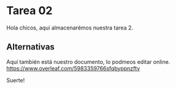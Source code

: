 # Tarea 02
Hola chicos, aquí almacenarémos nuestra tarea 2.
## Alternativas 
Aquí también está nuestro documento, lo podmeos editar online. 
https://www.overleaf.com/5983359766sfqbyppnzftv

Suerte!

